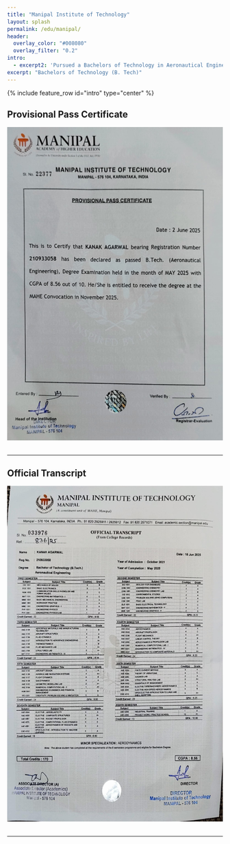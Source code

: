 ```yaml
---
title: "Manipal Institute of Technology"
layout: splash
permalink: /edu/manipal/
header:
  overlay_color: "#008080"
  overlay_filter: "0.2"
intro: 
  - excerpt2: 'Pursued a Bachelors of Technology in Aeronautical Engineering with a Minor Specialization in Aerodynamics from 2021-2025'
excerpt: "Bachelors of Technology (B. Tech)"
---
```


{% include feature_row id="intro" type="center" %}

<h2>Provisional Pass Certificate</h2>
<img src="/assets/images/manipalpp.png" width=700px>
<br>
<br>
<hr>

<h2>Official Transcript</h2>
<img src="/assets/images/manipalot.jpg" width=700px>
<br>
<br>
<hr>